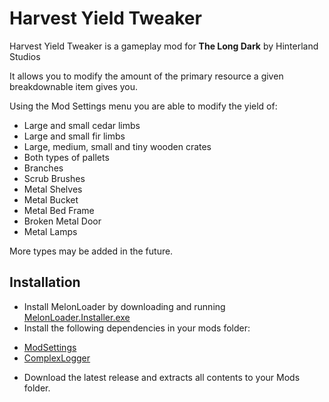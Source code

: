 # Harvest Yield Tweaker

Harvest Yield Tweaker is a gameplay mod for **The Long Dark** by Hinterland Studios

It allows you to modify the amount of the primary resource a given breakdownable item gives you.

Using the Mod Settings menu you are able to modify the yield of:

* Large and small cedar limbs
* Large and small fir limbs
* Large, medium, small and tiny wooden crates
* Both types of pallets
* Branches
* Scrub Brushes
* Metal Shelves
* Metal Bucket
* Metal Bed Frame
* Broken Metal Door
* Metal Lamps

More types may be added in the future. 

## Installation

* Install MelonLoader by downloading and running [MelonLoader.Installer.exe](https://github.com/HerpDerpinstine/MelonLoader/releases/latest/download/MelonLoader.Installer.exe)
* Install the following dependencies in your mods folder:

- [ModSettings](https://github.com/DigitalzombieTLD/ModSettings/releases/latest)
- [ComplexLogger](https://github.com/Arkhorse/Complex-Logger/releases/latest)

* Download the latest release and extracts all contents to your Mods folder.
